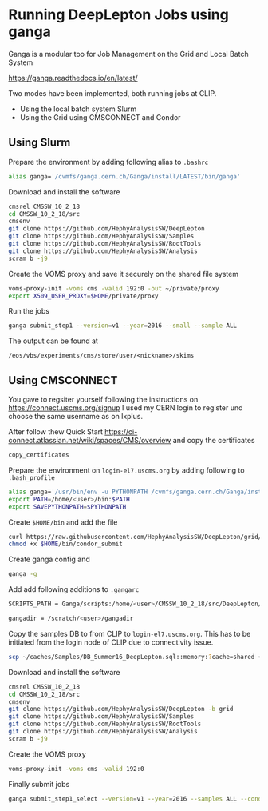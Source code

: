 # Running DeepLepton Jobs using ganga

Ganga is a modular too for Job Management on the Grid and Local Batch System

https://ganga.readthedocs.io/en/latest/

Two modes have been implemented, both running jobs at CLIP. 

* Using the local batch system Slurm
* Using the Grid using CMSCONNECT and Condor 

## Using Slurm

Prepare the environment  by adding following alias to `.bashrc`

```bash
alias ganga='/cvmfs/ganga.cern.ch/Ganga/install/LATEST/bin/ganga'
```

Download and install the software
```bash
cmsrel CMSSW_10_2_18
cd CMSSW_10_2_18/src
cmsenv
git clone https://github.com/HephyAnalysisSW/DeepLepton
git clone https://github.com/HephyAnalysisSW/Samples
git clone https://github.com/HephyAnalysisSW/RootTools
git clone https://github.com/HephyAnalysisSW/Analysis
scram b -j9 
```

Create the VOMS proxy and save it securely on the shared file system
```bash
voms-proxy-init -voms cms -valid 192:0 -out ~/private/proxy
export X509_USER_PROXY=$HOME/private/proxy
```

Run the jobs
```bash
ganga submit_step1 --version=v1 --year=2016 --small --sample ALL
```

The output can be found at
```
/eos/vbs/experiments/cms/store/user/<nickname>/skims
```

## Using CMSCONNECT

You gave to regsiter yourself following the instructions on https://connect.uscms.org/signup
I used my CERN login to register und choose the same username as on lxplus.

After follow thew Quick Start https://ci-connect.atlassian.net/wiki/spaces/CMS/overview
and copy the certificates

```bash
copy_certificates
```

Prepare the environment on `login-el7.uscms.org` by adding following to `.bash_profile`

```bash
alias ganga='/usr/bin/env -u PYTHONPATH /cvmfs/ganga.cern.ch/Ganga/install/LATEST/bin/ganga'
export PATH=/home/<user>/bin:$PATH
export SAVEPYTHONPATH=$PYTHONPATH
```

Create `$HOME/bin` and add the file 
```bash
curl https://raw.githubusercontent.com/HephyAnalysisSW/DeepLepton/grid/ganga/condor_submit -o $HOME/bin/condor_submit
chmod +x $HOME/bin/condor_submit
```

Create ganga config and 
```bash
ganga -g
```

Add add following additions to `.gangarc`

```bash
SCRIPTS_PATH = Ganga/scripts:/home/<user>/CMSSW_10_2_18/src/DeepLepton/ganga

gangadir = /scratch/<user>/gangadir
```

Copy the samples DB to from CLIP to `login-el7.uscms.org`. This has to be initiated from the login node of CLIP
due to connectivity issue.
```bash
scp ~/caches/Samples/DB_Summer16_DeepLepton.sql::memory:?cache=shared <user>@login-el7.uscms.org:
```

Download and install the software

```bash
cmsrel CMSSW_10_2_18
cd CMSSW_10_2_18/src
cmsenv
git clone https://github.com/HephyAnalysisSW/DeepLepton -b grid
git clone https://github.com/HephyAnalysisSW/Samples
git clone https://github.com/HephyAnalysisSW/RootTools
git clone https://github.com/HephyAnalysisSW/Analysis
scram b -j9 
```

Create the VOMS proxy
```bash
voms-proxy-init -voms cms -valid 192:0
```

Finally submit jobs

```bash
ganga submit_step1_select --version=v1 --year=2016 --samples ALL --condor
```    